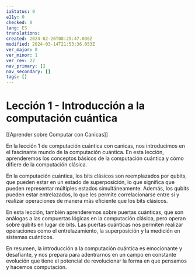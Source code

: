 ```yaml
---
iaStatus: 0
a11y: 0
checked: 0
lang: ES
translations: 
created: 2024-02-26T08:25:47.036Z
modified: 2024-03-14T21:53:36.053Z
ver_major: 0
ver_minor: 1
ver_rev: 22
nav_primary: []
nav_secondary: []
tags: []
---
```

# Lección 1 - Introducción a la computación cuántica

[[Aprender sobre Computar con Canicas]]

En la lección 1 de computación cuántica con canicas, nos introducimos en el fascinante mundo de la computación cuántica. En esta lección, aprenderemos los conceptos básicos de la computación cuántica y cómo difiere de la computación clásica.

En la computación cuántica, los bits clásicos son reemplazados por qubits, que pueden estar en un estado de superposición, lo que significa que pueden representar múltiples estados simultáneamente. Además, los qubits pueden estar entrelazados, lo que les permite correlacionarse entre sí y realizar operaciones de manera más eficiente que los bits clásicos.

En esta lección, también aprenderemos sobre puertas cuánticas, que son análogas a las compuertas lógicas en la computación clásica, pero operan sobre qubits en lugar de bits. Las puertas cuánticas nos permiten realizar operaciones como el entrelazamiento, la superposición y la medición en sistemas cuánticos.

En resumen, la introducción a la computación cuántica es emocionante y desafiante, y nos prepara para adentrarnos en un campo en constante evolución que tiene el potencial de revolucionar la forma en que pensamos y hacemos computación.

